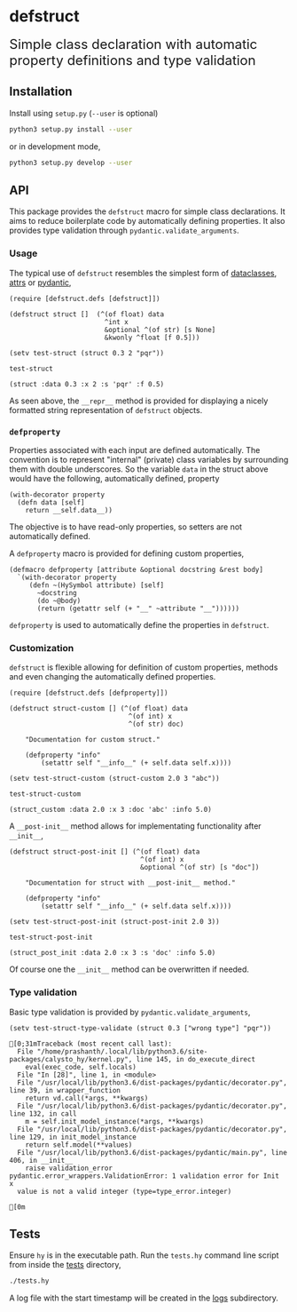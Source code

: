 # defstruct

<font size = "+2"> Simple class declaration with automatic property definitions and type validation </font>

## Installation

Install using `setup.py` (`--user` is optional)

```bash
python3 setup.py install --user
```

or in development mode,

```bash
python3 setup.py develop --user
```

##  API

This package provides the `defstruct` macro for simple class declarations. It aims to reduce boilerplate code by automatically defining properties. It also provides type validation through `pydantic.validate_arguments`. 

### Usage
The typical use of `defstruct` resembles the simplest form of [dataclasses](https://docs.python.org/3/library/dataclasses.html), [attrs](https://github.com/python-attrs/attrs) or [pydantic](https://github.com/samuelcolvin/pydantic),


```hy
(require [defstruct.defs [defstruct]])

(defstruct struct []  (^(of float) data 
                        ^int x 
                        &optional ^(of str) [s None]
                        &kwonly ^float [f 0.5]))
```

```hy
(setv test-struct (struct 0.3 2 "pqr"))
```

```hy
test-struct
```

```hy
(struct :data 0.3 :x 2 :s 'pqr' :f 0.5)
```


As seen above, the `__repr__` method is provided for displaying a nicely formatted string representation of `defstruct` objects.

### `defproperty`

Properties associated with each input are defined automatically. The convention is to represent "internal" (private) class variables by surrounding them with double underscores. So the variable `data` in the struct above would have the following, automatically defined, property 

```
(with-decorator property
  (defn data [self]
    return __self.data__))
```

The objective is to have read-only properties, so setters are not automatically defined.

A `defproperty` macro is provided for defining custom properties, 

```hy
(defmacro defproperty [attribute &optional docstring &rest body]
  `(with-decorator property
     (defn ~(HySymbol attribute) [self]
       ~docstring
       (do ~@body)
       (return (getattr self (+ "__" ~attribute "__"))))))
```

`defproperty` is used to automatically define the properties in `defstruct`.

### Customization

`defstruct` is flexible allowing for definition of custom properties, methods and even changing the automatically defined properties.


```hy
(require [defstruct.defs [defproperty]])

(defstruct struct-custom [] (^(of float) data 
                              ^(of int) x 
                              ^(of str) doc) 
           
    "Documentation for custom struct."

    (defproperty "info"
        (setattr self "__info__" (+ self.data self.x))))
```

```hy
(setv test-struct-custom (struct-custom 2.0 3 "abc"))
```

```hy
test-struct-custom
```

```hy
(struct_custom :data 2.0 :x 3 :doc 'abc' :info 5.0)
```


A `__post-init__` method allows for implementating functionality after `__init__`,


```hy
(defstruct struct-post-init [] (^(of float) data 
                                 ^(of int) x 
                                 &optional ^(of str) [s "doc"]) 
           
    "Documentation for struct with __post-init__ method."

    (defproperty "info"
        (setattr self "__info__" (+ self.data self.x))))
```


```hy
(setv test-struct-post-init (struct-post-init 2.0 3))
```


```hy
test-struct-post-init
```

```hy
(struct_post_init :data 2.0 :x 3 :s 'doc' :info 5.0)
```

Of course one the `__init__` method can be overwritten if needed.

### Type validation

Basic type validation is provided by `pydantic.validate_arguments`,


```hy
(setv test-struct-type-validate (struct 0.3 ["wrong type"] "pqr"))
```

    [0;31mTraceback (most recent call last):
      File "/home/prashanth/.local/lib/python3.6/site-packages/calysto_hy/kernel.py", line 145, in do_execute_direct
        eval(exec_code, self.locals)
      File "In [28]", line 1, in <module>
      File "/usr/local/lib/python3.6/dist-packages/pydantic/decorator.py", line 39, in wrapper_function
        return vd.call(*args, **kwargs)
      File "/usr/local/lib/python3.6/dist-packages/pydantic/decorator.py", line 132, in call
        m = self.init_model_instance(*args, **kwargs)
      File "/usr/local/lib/python3.6/dist-packages/pydantic/decorator.py", line 129, in init_model_instance
        return self.model(**values)
      File "/usr/local/lib/python3.6/dist-packages/pydantic/main.py", line 406, in __init__
        raise validation_error
    pydantic.error_wrappers.ValidationError: 1 validation error for Init
    x
      value is not a valid integer (type=type_error.integer)
    
    [0m

## Tests
Ensure `hy` is in the executable path. Run the `tests.hy` command line script from inside the [tests](tests) directory,

```bash
./tests.hy
```

A log file with the start timestamp will be created in the [logs](tests/logs) subdirectory.

